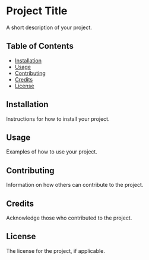 # Project Title

A short description of your project.

## Table of Contents

- [Installation](#installation)
- [Usage](#usage)
- [Contributing](#contributing)
- [Credits](#credits)
- [License](#license)

## Installation

Instructions for how to install your project.

## Usage

Examples of how to use your project.

## Contributing

Information on how others can contribute to the project.

## Credits

Acknowledge those who contributed to the project.

## License

The license for the project, if applicable.
